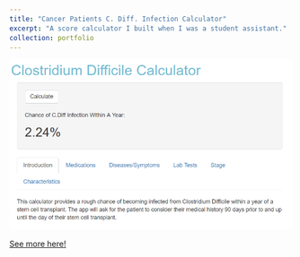 ```yaml
---
title: "Cancer Patients C. Diff. Infection Calculator"
excerpt: "A score calculator I built when I was a student assistant."
collection: portfolio
---
```

![](images/cdiff_calculator.png?raw=true)

[See more here!](https://github.com/anhm1n/Cancer-DS-Student-Assistant-2020)

